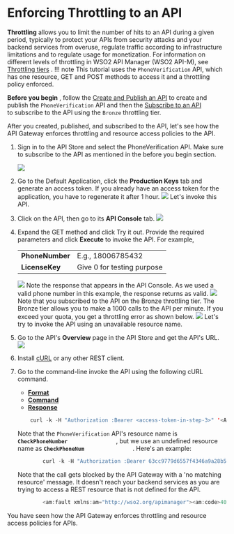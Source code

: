 # Enforcing Throttling to an API

**Throttling** allows you to limit the number of hits to an API during a given period, typically to protect your APIs from security attacks and your backend services from overuse, regulate traffic according to infrastructure limitations and to regulate usage for monetization. For information on different levels of throttling in WSO2 API Manager (WSO2 API-M), see [Throttling tiers](https://docs.wso2.com/display/AM260/Setting+Throttling+Limits) . !!! note
This tutorial uses the `PhoneVerification` API, which has one resource, GET and POST methods to access it and a throttling policy enforced.

**Before you begin** , follow the [Create and Publish an API](https://docs.wso2.com/display/AM260/Create+and+Publish+an+API) to create and publish the `PhoneVerification` API and then the [Subscribe to an API](https://docs.wso2.com/display/AM260/Subscribe+to+an+API) to subscribe to the API using the `Bronze` throttling tier.


After you created, published, and subscribed to the API, let's see how the API Gateway enforces throttling and resource access policies to the API.

1.  Sign in to the API Store and select the PhoneVerification API.
    Make sure to subscribe to the API as mentioned in the before you begin section.

    ![](attachments/97564951/97564954.png)
2.  Go to the Default Application, click the **Production Keys** tab and generate an access token.
    If you already have an access token for the application, you have to regenerate it after 1 hour.
    ![](attachments/97564951/97564958.png)
    Let's invoke this API.

3.  Click on the API, then go to its **API Console** tab.
    ![](attachments/97564951/97564957.png)
4.  Expand the GET method and click Try it out. Provide the required parameters and click **Execute** to invoke the API. For example,

    |                 |                            |
    |-----------------|----------------------------|
    | **PhoneNumber** | E.g., 18006785432          |
    | **LicenseKey**  | Give 0 for testing purpose |

    ![](attachments/97564951/97564953.png)
    Note the response that appears in the API Console. As we used a valid phone number in this example, the response returns as valid.
    ![](attachments/97564951/97564956.png)    Note that you subscribed to the API on the Bronze throttling tier. The Bronze tier allows you to make a 1000 calls to the API per minute. If you exceed your quota, you get a throttling error as shown below.
    ![](attachments/97564951/97564952.png)    Let's try to invoke the API using an unavailable resource name.

5.  Go to the API's **Overview** page in the API Store and get the API's URL.
    ![](attachments/97564951/97564955.png)
6.  Install [cURL](http://curl.haxx.se/download.html) or any other REST client.

7.  Go to the command-line invoke the API using the following cURL command.

    -   [**Format**](#Format)
    -   [**Command**](#Command)
    -   [**Response**](#Response)

    ``` java
        curl -k -H "Authorization :Bearer <access-token-in-step-3>" '<API's URL in step 5>/<API's-resource-name>?<parameter1>=<parameter1-value>&<parameter2>=<parameter2-value>'
    ```

    Note that the `PhoneVerification` API's resource name is **`CheckPhoneNumber               `** , but we use an undefined resource name as **`CheckPhoneNum               `** . Here's an example:

    ``` java
            curl -k -H "Authorization :Bearer 63cc9779d6557f4346a9a28b5cfd8b53" 'https://localhost:8243/phoneverify/1.0.0/CheckPhoneNum?PhoneNumber=18006785432&LicenseKey=0'
    ```

    Note that the call gets blocked by the API Gateway with a 'no matching resource' message. It doesn't reach your backend services as you are trying to access a REST resource that is not defined for the API.

    ``` java
            <am:fault xmlns:am="http://wso2.org/apimanager"><am:code>404</am:code><am:type>Status report</am:type><am:message>Runtime Error</am:message><am:description>No matching resource found for given API Request</am:description></am:fault>
    ```

You have seen how the API Gateway enforces throttling and resource access policies for APIs.


